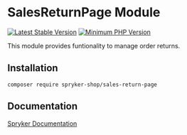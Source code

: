 # SalesReturnPage Module
[![Latest Stable Version](https://poser.pugx.org/spryker-shop/sales-return-page/v/stable.svg)](https://packagist.org/packages/spryker-shop/sales-return-page)
[![Minimum PHP Version](https://img.shields.io/badge/php-%3E%3D%207.3-8892BF.svg)](https://php.net/)

This module provides funtionality to manage order returns.

## Installation

```
composer require spryker-shop/sales-return-page
```

## Documentation

[Spryker Documentation](https://academy.spryker.com/developing_with_spryker/module_guide/modules.html)
